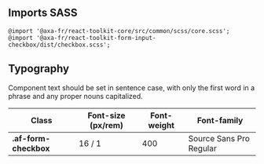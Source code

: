## Imports SASS

```
@import '@axa-fr/react-toolkit-core/src/common/scss/core.scss';
@import '@axa-fr/react-toolkit-form-input-checkbox/dist/checkbox.scss';
```

## Typography

Component text should be set in sentence case, with only the first word in a phrase and any proper nouns capitalized.

| Class                 | Font-size (px/rem) | Font-weight | Font-family             |
| --------------------- | ------------------ | ----------- | ----------------------- |
| **.af-form-checkbox** | 16 / 1             | 400         | Source Sans Pro Regular |

